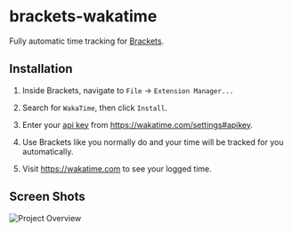 brackets-wakatime
=================

Fully automatic time tracking for [Brackets](http://brackets.io/).

Installation
------------

1. Inside Brackets, navigate to `File` -> `Extension Manager...`

2. Search for `WakaTime`, then click `Install`.

3. Enter your [api key](https://wakatime.com/settings#apikey) from https://wakatime.com/settings#apikey.

4. Use Brackets like you normally do and your time will be tracked for you automatically.

5. Visit https://wakatime.com to see your logged time.

Screen Shots
------------

![Project Overview](https://wakatime.com/static/img/ScreenShots/ScreenShot-2014-10-29.png)
